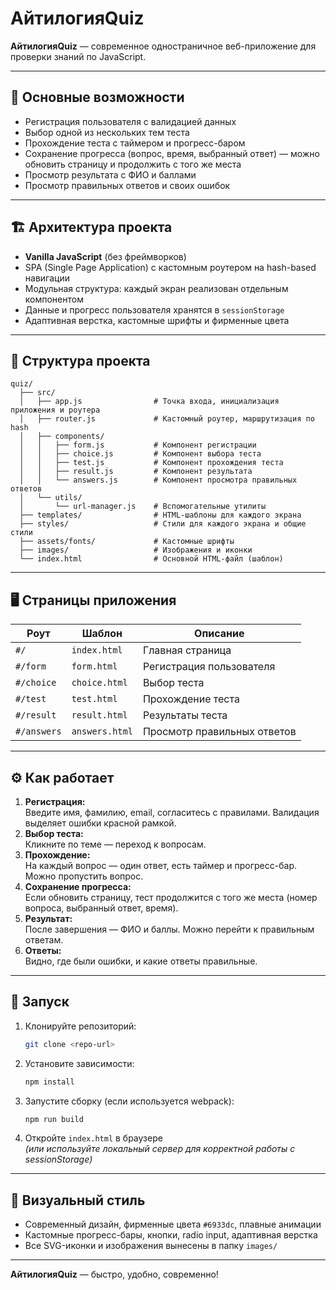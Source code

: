 # АйтилогияQuiz

**АйтилогияQuiz** — современное одностраничное веб-приложение для проверки знаний по JavaScript.

---

## 🚀 Основные возможности

- Регистрация пользователя с валидацией данных
- Выбор одной из нескольких тем теста
- Прохождение теста с таймером и прогресс-баром
- Сохранение прогресса (вопрос, время, выбранный ответ) — можно обновить страницу и продолжить с того же места
- Просмотр результата с ФИО и баллами
- Просмотр правильных ответов и своих ошибок

---

## 🏗️ Архитектура проекта

- **Vanilla JavaScript** (без фреймворков)
- SPA (Single Page Application) с кастомным роутером на hash-based навигации
- Модульная структура: каждый экран реализован отдельным компонентом
- Данные и прогресс пользователя хранятся в `sessionStorage`
- Адаптивная верстка, кастомные шрифты и фирменные цвета

---

## 📁 Структура проекта

```
quiz/
  ├── src/
  │   ├── app.js                # Точка входа, инициализация приложения и роутера
  │   ├── router.js             # Кастомный роутер, маршрутизация по hash
  │   ├── components/
  │   │   ├── form.js           # Компонент регистрации
  │   │   ├── choice.js         # Компонент выбора теста
  │   │   ├── test.js           # Компонент прохождения теста
  │   │   ├── result.js         # Компонент результата
  │   │   └── answers.js        # Компонент просмотра правильных ответов
  │   └── utils/
  │       └── url-manager.js    # Вспомогательные утилиты
  ├── templates/                # HTML-шаблоны для каждого экрана
  ├── styles/                   # Стили для каждого экрана и общие стили
  ├── assets/fonts/             # Кастомные шрифты
  ├── images/                   # Изображения и иконки
  └── index.html                # Основной HTML-файл (шаблон)
```

---

## 🖥️ Страницы приложения

| Роут        | Шаблон         | Описание                    |
| ----------- | -------------- | --------------------------- |
| `#/`        | `index.html`   | Главная страница            |
| `#/form`    | `form.html`    | Регистрация пользователя    |
| `#/choice`  | `choice.html`  | Выбор теста                 |
| `#/test`    | `test.html`    | Прохождение теста           |
| `#/result`  | `result.html`  | Результаты теста            |
| `#/answers` | `answers.html` | Просмотр правильных ответов |

---

## ⚙️ Как работает

1. **Регистрация:**  
   Введите имя, фамилию, email, согласитесь с правилами. Валидация выделяет ошибки красной рамкой.
2. **Выбор теста:**  
   Кликните по теме — переход к вопросам.
3. **Прохождение:**  
   На каждый вопрос — один ответ, есть таймер и прогресс-бар. Можно пропустить вопрос.
4. **Сохранение прогресса:**  
   Если обновить страницу, тест продолжится с того же места (номер вопроса, выбранный ответ, время).
5. **Результат:**  
   После завершения — ФИО и баллы. Можно перейти к правильным ответам.
6. **Ответы:**  
   Видно, где были ошибки, и какие ответы правильные.

---

## 🏁 Запуск

1. Клонируйте репозиторий:
   ```sh
   git clone <repo-url>
   ```
2. Установите зависимости:
   ```sh
   npm install
   ```
3. Запустите сборку (если используется webpack):
   ```sh
   npm run build
   ```
4. Откройте `index.html` в браузере  
   _(или используйте локальный сервер для корректной работы с sessionStorage)_

---

## 🎨 Визуальный стиль

- Современный дизайн, фирменные цвета `#6933dc`, плавные анимации
- Кастомные прогресс-бары, кнопки, radio input, адаптивная верстка
- Все SVG-иконки и изображения вынесены в папку `images/`

---

**АйтилогияQuiz** — быстро, удобно, современно!
